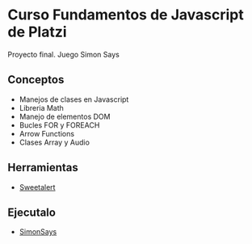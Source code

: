 # Curso Fundamentos de Javascript de Platzi

Proyecto final. Juego Simon Says

## Conceptos

- Manejos de clases en Javascript
- Libreria Math
- Manejo de elementos DOM
- Bucles FOR y FOREACH
- Arrow Functions
- Clases Array y Audio

## Herramientas

- [Sweetalert](https://unpkg.com/sweetalert/dist/sweetalert.min.js)

## Ejecutalo

- [SimonSays](https://shiroukamui.github.io/FundamentosJavascript-SimonSays/)
